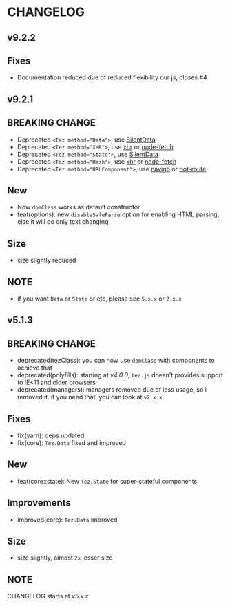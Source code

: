 # CHANGELOG

## v9.2.2

## Fixes
* Documentation reduced due of reduced flexibility our js, closes #4

## v9.2.1

## BREAKING CHANGE
* Deprecated `<Tez method="Data">`, use [SilentData](https://www.npmjs.com/package/silentdata)
* Deprecated `<Tez method="XHR">`, use [xhr](https://www.npmjs.com/package/xhr) or [node-fetch](https://www.npmjs.com/package/node-fetch)
* Deprecated `<Tez method="State">`, use [SilentData](https://www.npmjs.com/package/silentdata)
* Deprecated `<Tez method="Hash">`, use [xhr](https://www.npmjs.com/package/xhr) or [node-fetch](https://www.npmjs.com/package/node-fetch)
* Deprecated `<Tez method="URLComponent">`, use [navigo](https://github.com/krasimir/navigo) or [riot-route](http://riotjs.com/api/route/)

## New
* Now `domClass` works as default constructor
* feat(options): new `disableSafeParse` option for enabling HTML parsing, else it will do only text changing

## Size
* size slightly reduced

## NOTE
* if you want `Data` or `State` or etc, please see `5.x.x` or `2.x.x`

## v5.1.3

## BREAKING CHANGE
* deprecated(tezClass): you can now use `domClass` with components to achieve that
* deprecated(polyfills): starting at *v4.0.0*, `tez.js` doesn't provides support to IE<11 and older browsers
* deprecated(managers): managers removed due of less usage, so i removed it. if you need that, you can look at `v2.x.x`

## Fixes
* fix(yarn): deps updated
* fix(core): `Tez.Data` fixed and improved

## New
* feat(core::state): New `Tez.State` for super-stateful components

## Improvements
* improved(core): `Tez.Data` improved

## Size
* size slightly, almost `2x` lesser size



## NOTE
CHANGELOG starts at *v5.x.x*